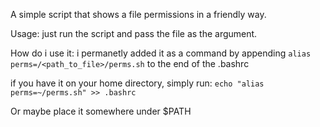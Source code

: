 A simple script that shows a file permissions in a friendly way.

Usage: just run the script and pass the file as the argument.

How do i use it: i permanetly added it as a command by appending `alias perms=/<path_to_file>/perms.sh` to the end of the .bashrc

if you have it on your home directory, simply run: `echo "alias perms=~/perms.sh" >> .bashrc`

Or maybe place it somewhere under $PATH

